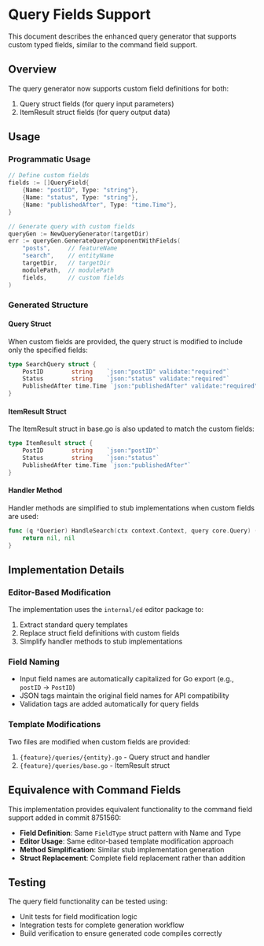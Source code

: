 # Query Fields Support

This document describes the enhanced query generator that supports custom typed fields, similar to the command field support.

## Overview

The query generator now supports custom field definitions for both:
1. Query struct fields (for query input parameters)
2. ItemResult struct fields (for query output data)

## Usage

### Programmatic Usage

```go
// Define custom fields
fields := []QueryField{
    {Name: "postID", Type: "string"},
    {Name: "status", Type: "string"},
    {Name: "publishedAfter", Type: "time.Time"},
}

// Generate query with custom fields
queryGen := NewQueryGenerator(targetDir)
err := queryGen.GenerateQueryComponentWithFields(
    "posts",     // featureName
    "search",    // entityName
    targetDir,   // targetDir
    modulePath,  // modulePath
    fields,      // custom fields
)
```

### Generated Structure

#### Query Struct
When custom fields are provided, the query struct is modified to include only the specified fields:

```go
type SearchQuery struct {
    PostID        string    `json:"postID" validate:"required"`
    Status        string    `json:"status" validate:"required"`
    PublishedAfter time.Time `json:"publishedAfter" validate:"required"`
}
```

#### ItemResult Struct
The ItemResult struct in base.go is also updated to match the custom fields:

```go
type ItemResult struct {
    PostID        string    `json:"postID"`
    Status        string    `json:"status"`
    PublishedAfter time.Time `json:"publishedAfter"`
}
```

#### Handler Method
Handler methods are simplified to stub implementations when custom fields are used:

```go
func (q *Querier) HandleSearch(ctx context.Context, query core.Query) (core.QueryResult, error) {
    return nil, nil
}
```

## Implementation Details

### Editor-Based Modification
The implementation uses the `internal/ed` editor package to:
1. Extract standard query templates
2. Replace struct field definitions with custom fields
3. Simplify handler methods to stub implementations

### Field Naming
- Input field names are automatically capitalized for Go export (e.g., `postID` → `PostID`)
- JSON tags maintain the original field names for API compatibility
- Validation tags are added automatically for query fields

### Template Modifications
Two files are modified when custom fields are provided:
1. `{feature}/queries/{entity}.go` - Query struct and handler
2. `{feature}/queries/base.go` - ItemResult struct

## Equivalence with Command Fields
This implementation provides equivalent functionality to the command field support added in commit 8751560:

- **Field Definition**: Same `FieldType` struct pattern with Name and Type
- **Editor Usage**: Same editor-based template modification approach
- **Method Simplification**: Similar stub implementation generation
- **Struct Replacement**: Complete field replacement rather than addition

## Testing

The query field functionality can be tested using:
- Unit tests for field modification logic
- Integration tests for complete generation workflow
- Build verification to ensure generated code compiles correctly
